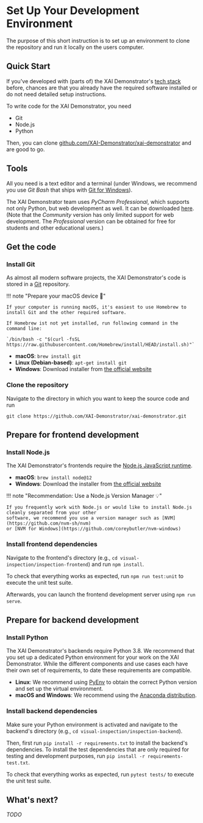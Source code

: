 # Set Up Your Development Environment

The purpose of this short instruction is to set up an environment to clone the repository and run it locally on the users computer. 

## Quick Start

If you've developed with (parts of) the XAI Demonstrator's [tech stack](/tech-notes/tech-stack/) before,
chances are that you already have the required software installed or do not need detailed setup instructions.

To write code for the XAI Demonstrator, you need

- Git
- Node.js
- Python

Then, you can clone
[github.com/XAI-Demonstrator/xai-demonstrator](https://github.com/XAI-Demonstrator/xai-demonstrator)
and are good to go.

## Tools

All you need is a text editor and a terminal
(under Windows, we recommend you use *Git Bash* that ships with [Git for Windows](https://gitforwindows.org/)).

The XAI Demonstrator team uses *PyCharm Professional*, which supports not only Python, but web development as well.
It can be downloaded [here](https://www.jetbrains.com/de-de/pycharm/download/).
(Note that the *Community* version has only limited support for web development.
The *Professional* version can be obtained for free for students and other educational users.)

## Get the code

### Install Git

As almost all modern software projects, the XAI Demonstrator's code is stored in a [Git](https://git-scm.com/) repository.

!!! note "Prepare your macOS device 🍎"

    If your computer is running macOS, it's easiest to use Homebrew to install Git and the other required software.

    If Homebrew ist not yet installed, run following command in the command line:  

    `/bin/bash -c "$(curl -fsSL https://raw.githubusercontent.com/Homebrew/install/HEAD/install.sh)"`


- **macOS**: `brew install git`
- **Linux (Debian-based)**: `apt-get install git`
- **Windows**: Download installer from [the official website](https://git-scm.com/download/win)

### Clone the repository

Navigate to the directory in which you want to keep the source code and run

```shell
git clone https://github.com/XAI-Demonstrator/xai-demonstrator.git
```

## Prepare for frontend development

### Install Node.js
The XAI Demonstrator's frontends require the [Node.js JavaScript runtime](https://nodejs.org/en/).

- **macOS**: `brew install node@12`
- **Windows**: Download the installer from [the official website](https://nodejs.org/dist/latest-v12.x/ )

!!! note "Recommendation: Use a Node.js Version Manager 💡"

    If you frequently work with Node.js or would like to install Node.js cleanly separated from your other
    software, we recommend you use a version manager such as [NVM](https://github.com/nvm-sh/nvm)
    or [NVM for Windows](https://github.com/coreybutler/nvm-windows)

### Install frontend dependencies

Navigate to the frontend's directory (e.g., `cd visual-inspection/inspection-frontend`)
and run `npm install`.

To check that everything works as expected, run `npm run test:unit` to execute the unit test suite.

Afterwards, you can launch the frontend development server using `npm run serve`.

## Prepare for backend development

### Install Python

The XAI Demonstrator's backends require Python 3.8.
We recommend that you set up a dedicated Python environment for your work on the XAI Demonstrator.
While the different components and use cases each have their own set of requirements, to date these requirements are compatible.

- **Linux**: We recommend using [PyEnv](https://github.com/pyenv/pyenv) to obtain the correct Python version and set up the virtual environment.
- **macOS and Windows**: We recommend using the [Anaconda distribution](https://www.anaconda.com/products/individual).

### Install backend dependencies

Make sure your Python environment is activated
and navigate to the backend's directory (e.g., `cd visual-inspection/inspection-backend`).

Then, first run `pip install -r requirements.txt` to install the backend's dependencies.
To install the test dependencies that are only required for testing and development purposes,
run `pip install -r requirements-test.txt`.

To check that everything works as expected, run `pytest tests/` to execute the unit test suite.

## What's next?

*TODO*
